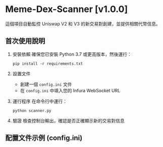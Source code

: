 # Meme-Dex-Scanner [v1.0.0]

這個項目自動監控 Uniswap V2 和 V3 的新交易對創建，並提供相關代幣信息。

## 首次使用說明

1. 安裝依賴
   確保您已安裝 Python 3.7 或更高版本，然後運行：
   ```
   pip install -r requirements.txt
   ```

2. 設置文件
   * 創建一個 `config.ini` 文件
   * 在 `config.ini` 中填入您的 Infura WebSocket URL

3. 運行程序
   在命令行中運行：
   ```
   python scanner.py
   ```

4. 驗證
   檢查控制台輸出，確認是否正確顯示新的交易對信息

## 配置文件示例 (config.ini)
